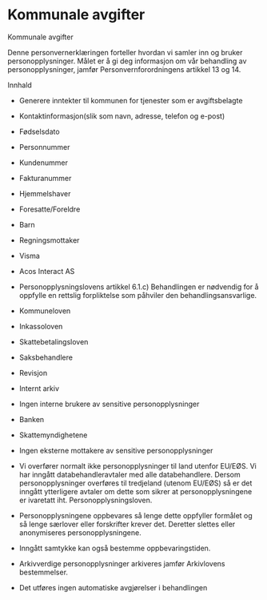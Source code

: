 # Kommunale avgifter

Kommunale avgifter

  

Denne personvernerklæringen forteller hvordan vi samler inn og bruker personopplysninger. Målet er å gi deg informasjon om vår behandling av personopplysninger, jamfør Personvernforordningens artikkel 13 og 14.

  

Innhald

*   Generere inntekter til kommunen for tjenester som er avgiftsbelagte  
    
*   Kontaktinformasjon(slik som navn, adresse, telefon og e-post)  
    
*   Fødselsdato  
    
*   Personnummer  
    
*   Kundenummer  
    
*   Fakturanummer  
    
*   Hjemmelshaver  
    
*   Foresatte/Foreldre  
    
*   Barn  
    
*   Regningsmottaker  
    
*   Visma  
    
*   Acos Interact AS  
    
*   Personopplysningslovens artikkel 6.1.c) Behandlingen er nødvendig for å oppfylle en rettslig forpliktelse som påhviler den behandlingsansvarlige.  
    
*   Kommuneloven  
    
*   Inkassoloven  
    
*   Skattebetalingsloven  
    
*   Saksbehandlere  
    
*   Revisjon  
    
*   Internt arkiv  
    
*   Ingen interne brukere av sensitive personopplysninger  
    
*   Banken  
    
*   Skattemyndighetene  
    
*   Ingen eksterne mottakere av sensitive personopplysninger  
    
*   Vi overfører normalt ikke personopplysninger til land utenfor EU/EØS. Vi har inngått databehandleravtaler med alle databehandlere. Dersom personopplysninger overføres til tredjeland (utenom EU/EØS) så er det inngått ytterligere avtaler om dette som sikrer at personopplysningene er ivaretatt iht. Personopplysningsloven.  
    
*   Personopplysningene oppbevares så lenge dette oppfyller formålet og så lenge særlover eller forskrifter krever det. Deretter slettes eller anonymiseres personopplysningene.  
    
*   Inngått samtykke kan også bestemme oppbevaringstiden.  
    
*   Arkivverdige personopplysninger arkiveres jamfør Arkivlovens bestemmelser.  
    
*   Det utføres ingen automatiske avgjørelser i behandlingen